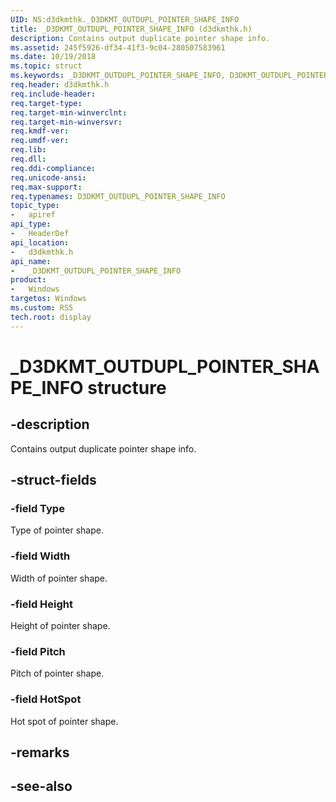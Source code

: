```yaml
---
UID: NS:d3dkmthk._D3DKMT_OUTDUPL_POINTER_SHAPE_INFO
title: _D3DKMT_OUTDUPL_POINTER_SHAPE_INFO (d3dkmthk.h)
description: Contains output duplicate pointer shape info.
ms.assetid: 245f5926-df34-41f3-9c04-280507583961
ms.date: 10/19/2018
ms.topic: struct
ms.keywords: _D3DKMT_OUTDUPL_POINTER_SHAPE_INFO, D3DKMT_OUTDUPL_POINTER_SHAPE_INFO, 
req.header: d3dkmthk.h
req.include-header:
req.target-type:
req.target-min-winverclnt:
req.target-min-winversvr:
req.kmdf-ver:
req.umdf-ver:
req.lib:
req.dll:
req.ddi-compliance:
req.unicode-ansi:
req.max-support:
req.typenames: D3DKMT_OUTDUPL_POINTER_SHAPE_INFO
topic_type: 
-	apiref
api_type: 
-	HeaderDef
api_location: 
-	d3dkmthk.h
api_name: 
-	_D3DKMT_OUTDUPL_POINTER_SHAPE_INFO
product:
-	Windows
targetos: Windows
ms.custom: RS5
tech.root: display
---
```


# _D3DKMT_OUTDUPL_POINTER_SHAPE_INFO structure

## -description

Contains output duplicate pointer shape info.

## -struct-fields

### -field Type

Type of pointer shape.

### -field Width

Width of pointer shape.

### -field Height

Height of pointer shape.

### -field Pitch

Pitch of pointer shape.

### -field HotSpot

Hot spot of pointer shape.

## -remarks

## -see-also

